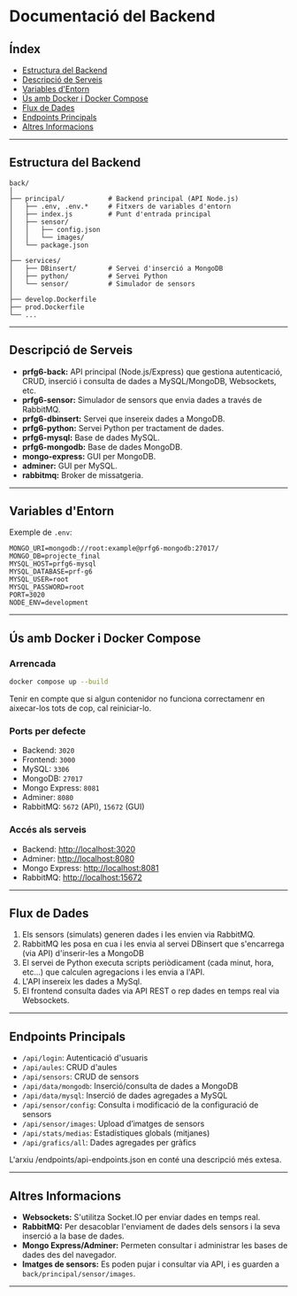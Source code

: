 # Documentació del Backend

## Índex

- [Estructura del Backend](#estructura-del-backend)
- [Descripció de Serveis](#descripció-de-serveis)
- [Variables d'Entorn](#variables-dentorn)
- [Ús amb Docker i Docker Compose](#ús-amb-docker-i-docker-compose)
- [Flux de Dades](#flux-de-dades)
- [Endpoints Principals](#endpoints-principals)
- [Altres Informacions](#altres-informacions)

---

## Estructura del Backend

```
back/
│
├── principal/           # Backend principal (API Node.js)
│   ├── .env, .env.*     # Fitxers de variables d'entorn
│   ├── index.js         # Punt d'entrada principal
│   ├── sensor/
│   │   ├── config.json
│   │   └── images/
│   └── package.json
│
├── services/
│   ├── DBinsert/        # Servei d'inserció a MongoDB
│   ├── python/          # Servei Python
│   └── sensor/          # Simulador de sensors
│
├── develop.Dockerfile
├── prod.Dockerfile
└── ...
```

---

## Descripció de Serveis

- **prfg6-back:** API principal (Node.js/Express) que gestiona autenticació, CRUD, inserció i consulta de dades a MySQL/MongoDB, Websockets, etc.
- **prfg6-sensor:** Simulador de sensors que envia dades a través de RabbitMQ.
- **prfg6-dbinsert:** Servei que insereix dades a MongoDB.
- **prfg6-python:** Servei Python per tractament de dades.
- **prfg6-mysql:** Base de dades MySQL.
- **prfg6-mongodb:** Base de dades MongoDB.
- **mongo-express:** GUI per MongoDB.
- **adminer:** GUI per MySQL.
- **rabbitmq:** Broker de missatgeria.

---

## Variables d'Entorn

Exemple de `.env`:

```
MONGO_URI=mongodb://root:example@prfg6-mongodb:27017/
MONGO_DB=projecte_final
MYSQL_HOST=prfg6-mysql
MYSQL_DATABASE=prf-g6
MYSQL_USER=root
MYSQL_PASSWORD=root
PORT=3020
NODE_ENV=development
```

---

## Ús amb Docker i Docker Compose

### Arrencada

```bash
docker compose up --build
```

Tenir en compte que si algun contenidor no funciona correctamenr en aixecar-los tots de cop, cal reiniciar-lo. 

### Ports per defecte

- Backend: `3020`
- Frontend: `3000`
- MySQL: `3306`
- MongoDB: `27017`
- Mongo Express: `8081`
- Adminer: `8080`
- RabbitMQ: `5672` (API), `15672` (GUI)

### Accés als serveis

- Backend: [http://localhost:3020](http://localhost:3020)
- Adminer: [http://localhost:8080](http://localhost:8080)
- Mongo Express: [http://localhost:8081](http://localhost:8081)
- RabbitMQ: [http://localhost:15672](http://localhost:15672)

---

## Flux de Dades

1. Els sensors (simulats) generen dades i les envien via RabbitMQ.
2. RabbitMQ les posa en cua i les envia al servei DBinsert que s'encarrega (via API) d'inserir-les a MongoDB
3. El servei de Python executa scripts periòdicament (cada minut, hora, etc...) que calculen agregacions i les envia a l'API.
4. L'API insereix les dades a MySql.
3. El frontend consulta dades via API REST o rep dades en temps real via Websockets.

---

## Endpoints Principals

- `/api/login`: Autenticació d'usuaris
- `/api/aules`: CRUD d'aules
- `/api/sensors`: CRUD de sensors
- `/api/data/mongodb`: Inserció/consulta de dades a MongoDB
- `/api/data/mysql`: Inserció de dades agregades a MySQL
- `/api/sensor/config`: Consulta i modificació de la configuració de sensors
- `/api/sensor/images`: Upload d’imatges de sensors
- `/api/stats/medias`: Estadístiques globals (mitjanes)
- `/api/grafics/all`: Dades agregades per gràfics

L'arxiu /endpoints/api-endpoints.json en conté una descripció més extesa.

---

## Altres Informacions

- **Websockets:** S'utilitza Socket.IO per enviar dades en temps real.
- **RabbitMQ:** Per desacoblar l'enviament de dades dels sensors i la seva inserció a la base de dades.
- **Mongo Express/Adminer:** Permeten consultar i administrar les bases de dades des del navegador.
- **Imatges de sensors:** Es poden pujar i consultar via API, i es guarden a `back/principal/sensor/images`.

---

